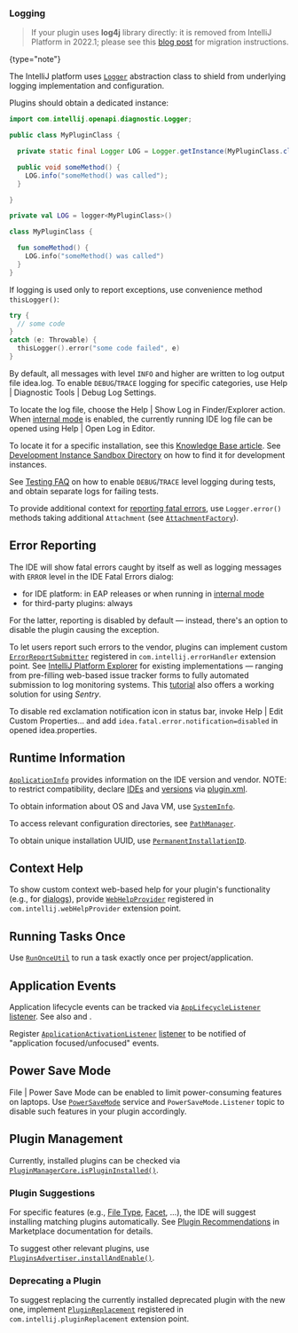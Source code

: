 [//]: # (title: IDE Infrastructure)

<!-- Copyright 2000-2022 JetBrains s.r.o. and other contributors. Use of this source code is governed by the Apache 2.0 license that can be found in the LICENSE file. -->

### Logging

> If your plugin uses **log4j** library directly: it is removed from IntelliJ Platform in 2022.1; please see this [blog post](https://blog.jetbrains.com/platform/2022/02/removing-log4j-from-the-intellij-platform/) for migration instructions.
>
{type="note"}

The IntelliJ platform uses [`Logger`](%gh-ic%/platform/util/src/com/intellij/openapi/diagnostic/Logger.java) abstraction class to shield from underlying logging implementation and configuration.

Plugins should obtain a dedicated instance:

<tabs>
<tab title="Java">

```java
import com.intellij.openapi.diagnostic.Logger;

public class MyPluginClass {

  private static final Logger LOG = Logger.getInstance(MyPluginClass.class);

  public void someMethod() {
    LOG.info("someMethod() was called");
  }

}
```

</tab>

<tab title="Kotlin">

```kotlin
private val LOG = logger<MyPluginClass>()

class MyPluginClass {

  fun someMethod() {
    LOG.info("someMethod() was called")
  }
}
```

If logging is used only to report exceptions, use convenience method `thisLogger()`:

```kotlin
try {
  // some code
}
catch (e: Throwable) {
  thisLogger().error("some code failed", e)
}
```

</tab>
</tabs>

By default, all messages with level `INFO` and higher are written to log output file <path>idea.log</path>.
To enable `DEBUG`/`TRACE` logging for specific categories, use <ui-path>Help | Diagnostic Tools | Debug Log Settings</ui-path>.

To locate the log file, choose the <ui-path>Help | Show Log in Finder/Explorer</ui-path> action.
When [internal mode](enabling_internal.md) is enabled, the currently running IDE log file can be opened using <ui-path>Help | Open Log in Editor</ui-path>.

To locate it for a specific installation, see this [Knowledge Base article](https://intellij-support.jetbrains.com/hc/en-us/articles/206544519).
See [Development Instance Sandbox Directory](ide_development_instance.md#the-development-instance-sandbox-directory) on how to find it for development instances.

See [Testing FAQ](testing_faq.md) on how to enable `DEBUG`/`TRACE` level logging during tests, and obtain separate logs for failing tests.

To provide additional context for [reporting fatal errors](#error-reporting), use `Logger.error()` methods taking additional `Attachment` (see [`AttachmentFactory`](%gh-ic%/platform/core-impl/src/com/intellij/diagnostic/AttachmentFactory.java)).

## Error Reporting

The IDE will show fatal errors caught by itself as well as logging messages with `ERROR` level in the <control>IDE Fatal Errors</control> dialog:
- for IDE platform: in EAP releases or when running in [internal mode](enabling_internal.md)
- for third-party plugins: always

For the latter, reporting is disabled by default — instead, there's an option to disable the plugin causing the exception.

To let users report such errors to the vendor, plugins can implement custom [`ErrorReportSubmitter`](%gh-ic%/platform/platform-api/src/com/intellij/openapi/diagnostic/ErrorReportSubmitter.java) registered in `com.intellij.errorHandler` extension point.
See [IntelliJ Platform Explorer](https://jb.gg/ipe?extensions=com.intellij.errorHandler) for existing implementations — ranging from pre-filling web-based issue tracker forms to fully automated submission to log monitoring systems.
This [tutorial](https://www.plugin-dev.com/intellij/general/error-reporting/) also offers a working solution for using _Sentry_.

To disable red exclamation notification icon in status bar, invoke <ui-path>Help | Edit Custom Properties...</ui-path> and add `idea.fatal.error.notification=disabled` in opened <path>idea.properties</path>.

## Runtime Information

[`ApplicationInfo`](%gh-ic%/platform/core-api/src/com/intellij/openapi/application/ApplicationInfo.java) provides information on the IDE version and vendor.
NOTE: to restrict compatibility, declare [IDEs](plugin_compatibility.md) and [versions](build_number_ranges.md) via <path>[plugin.xml](plugin_configuration_file.md)</path>.

To obtain information about OS and Java VM, use [`SystemInfo`](%gh-ic%/platform/util/src/com/intellij/openapi/util/SystemInfo.java).

To access relevant configuration directories, see [`PathManager`](%gh-ic%/platform/util/src/com/intellij/openapi/application/PathManager.java).

To obtain unique installation UUID, use [`PermanentInstallationID`](%gh-ic%/platform/platform-impl/src/com/intellij/openapi/application/PermanentInstallationID.java).

## Context Help

To show custom context web-based help for your plugin's functionality (e.g., for [dialogs](dialog_wrapper.md)), provide [`WebHelpProvider`](%gh-ic%/platform/platform-api/src/com/intellij/openapi/help/WebHelpProvider.java) registered in `com.intellij.webHelpProvider` extension point.

## Running Tasks Once

Use [`RunOnceUtil`](%gh-ic%/platform/ide-core/src/com/intellij/ide/util/RunOnceUtil.java) to run a task exactly once per project/application.

## Application Events

Application lifecycle events can be tracked via [`AppLifecycleListener`](%gh-ic%/platform/platform-impl/src/com/intellij/ide/AppLifecycleListener.java) [listener](plugin_listeners.md).
See also [](plugin_components.md#application-startup) and [](plugin_components.md#project-and-application-close).

Register [`ApplicationActivationListener`](%gh-ic%/platform/ide-core/src/com/intellij/openapi/application/ApplicationActivationListener.java) [listener](plugin_listeners.md) to be notified of "application focused/unfocused" events.

## Power Save Mode

<ui-path>File | Power Save Mode</ui-path> can be enabled to limit power-consuming features on laptops.
Use [`PowerSaveMode`](%gh-ic%/platform/core-api/src/com/intellij/ide/PowerSaveMode.java) service and `PowerSaveMode.Listener` topic to disable such features in your plugin accordingly.

## Plugin Management

Currently, installed plugins can be checked via [`PluginManagerCore.isPluginInstalled()`](%gh-ic%/platform/core-impl/src/com/intellij/ide/plugins/PluginManagerCore.java).

### Plugin Suggestions

For specific features (e.g., [File Type](registering_file_type.md), [Facet](facet.md), ...), the IDE will suggest installing matching plugins automatically.
See [Plugin Recommendations](https://plugins.jetbrains.com/docs/marketplace/intellij-plugin-recommendations.html) in Marketplace documentation for details.

To suggest other relevant plugins, use [`PluginsAdvertiser.installAndEnable()`](%gh-ic%/platform/platform-impl/src/com/intellij/openapi/updateSettings/impl/pluginsAdvertisement/PluginsAdvertiser.kt).

### Deprecating a Plugin

To suggest replacing the currently installed deprecated plugin with the new one, implement [`PluginReplacement`](%gh-ic%/platform/platform-api/src/com/intellij/ide/plugins/PluginReplacement.java) registered in `com.intellij.pluginReplacement` extension point.
